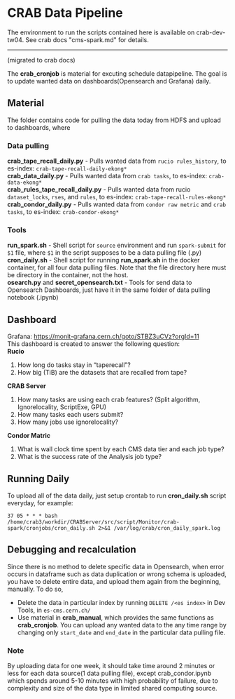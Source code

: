 # CRAB Data Pipeline

The environment to run the scripts contained here is available on crab-dev-tw04. See crab docs "cms-spark.md" for details.

---

(migrated to crab docs)

The **crab_cronjob** is material for excuting schedule datapipeline. The goal is to update wanted data on dashboards(Opensearch and Grafana) daily.

## Material
The folder contains code for pulling the data today from HDFS and upload to dashboards, where
### Data pulling
**crab_tape_recall_daily.py** - Pulls wanted data from `rucio rules_history`, to es-index: `crab-tape-recall-daily-ekong*` \
**crab_data_daily.py** - Pulls wanted data from `crab tasks`, to es-index: `crab-data-ekong*` \
**crab_rules_tape_recall_daily.py** - Pulls wanted data from rucio `dataset_locks`, `rses`, and `rules`, to es-index: `crab-tape-recall-rules-ekong*` \
**crab_condor_daily.py** - Pulls wanted data from `condor raw metric` and `crab tasks`, to es-index: `crab-condor-ekong*`
### Tools
**run_spark.sh** - Shell script for `source` environment and run `spark-submit` for `$1` file, where `$1` in the script supposes to be a data pulling file (.py) \
**cron_daily.sh** - Shell script for running **run_spark.sh** in the docker container, for all four data pulling files. Note that the file directory here must be directory in the container, not the host. \
**osearch.py** and **secret_opensearch.txt** - Tools for send data to Opensearch Dashboards, just have it in the same folder of data pulling notebook (.ipynb)

## Dashboard 
Grafana: https://monit-grafana.cern.ch/goto/STBZ3uCVz?orgId=11 \
This dashboard is created to answer the following question: \
**Rucio**
1. How long do tasks stay in “taperecall”?
2. How big (TiB) are the datasets that are recalled from tape?

**CRAB Server**
1. How many tasks are using each crab features? (Split algorithm, Ignorelocality, ScriptExe, GPU)
2. How many tasks each users submit? 
3. How many jobs use ignorelocality?

**Condor Matric**
1. What is wall clock time spent by each CMS data tier and each job type?
2. What is the success rate of the Analysis job type?

## Running Daily
To upload all of the data daily, just setup crontab to run **cron_daily.sh** script everyday, for example: 
```
37 05 * * * bash /home/crab3/workdir/CRABServer/src/script/Monitor/crab-spark/cronjobs/cron_daily.sh 2>&1 /var/log/crab/cron_daily_spark.log
```

## Debugging and recalculation
Since there is no method to delete specific data in Opensearch, when error occurs in dataframe such as data duplication or wrong schema is uploaded, you have to delete entire data, and upload them again from the beginning, manually. To do so,
- Delete the data in particular index by running `DELETE /<es index>` in Dev Tools, in `es-cms.cern.ch/`
- Use material in **crab_manual**, which provides the same functions as **crab_cronjob**. You can upload any wanted data to the any time range by changing only `start_date` and `end_date` in the particular data pulling file.
### Note
By uploading data for one week, it should take time around 2 minutes or less for each data source(1 data pulling file), except crab_condor.ipynb which spends around 5-10 minutes with high probability of failure, due to complexity and size of the data type in limited shared computing source.
